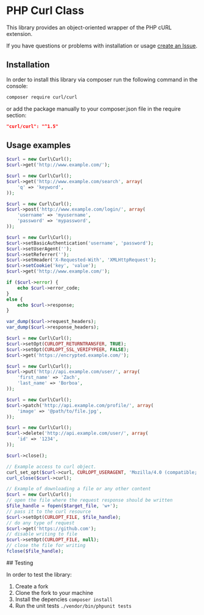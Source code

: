 # PHP Curl Class

This library provides an object-oriented wrapper of the PHP cURL extension.

If you have questions or problems with installation or usage [create an Issue](https://github.com/php-mod/curl/issues).

## Installation

In order to install this library via composer run the following command in the console:

```sh
composer require curl/curl
```

or add the package manually to your composer.json file in the require section:

```json
"curl/curl": "^1.5"
```

## Usage examples

```php
$curl = new Curl\Curl();
$curl->get('http://www.example.com/');
```

```php
$curl = new Curl\Curl();
$curl->get('http://www.example.com/search', array(
    'q' => 'keyword',
));
```

```php
$curl = new Curl\Curl();
$curl->post('http://www.example.com/login/', array(
    'username' => 'myusername',
    'password' => 'mypassword',
));
```

```php
$curl = new Curl\Curl();
$curl->setBasicAuthentication('username', 'password');
$curl->setUserAgent('');
$curl->setReferrer('');
$curl->setHeader('X-Requested-With', 'XMLHttpRequest');
$curl->setCookie('key', 'value');
$curl->get('http://www.example.com/');

if ($curl->error) {
    echo $curl->error_code;
}
else {
    echo $curl->response;
}

var_dump($curl->request_headers);
var_dump($curl->response_headers);
```

```php
$curl = new Curl\Curl();
$curl->setOpt(CURLOPT_RETURNTRANSFER, TRUE);
$curl->setOpt(CURLOPT_SSL_VERIFYPEER, FALSE);
$curl->get('https://encrypted.example.com/');
```

```php
$curl = new Curl\Curl();
$curl->put('http://api.example.com/user/', array(
    'first_name' => 'Zach',
    'last_name' => 'Borboa',
));
```

```php
$curl = new Curl\Curl();
$curl->patch('http://api.example.com/profile/', array(
    'image' => '@path/to/file.jpg',
));
```

```php
$curl = new Curl\Curl();
$curl->delete('http://api.example.com/user/', array(
    'id' => '1234',
));
```

```php
$curl->close();
```

```php
// Example access to curl object.
curl_set_opt($curl->curl, CURLOPT_USERAGENT, 'Mozilla/4.0 (compatible; MSIE 7.0; Windows NT 5.1');
curl_close($curl->curl);
```

```php
// Example of downloading a file or any other content
$curl = new Curl\Curl();
// open the file where the request response should be written
$file_handle = fopen($target_file, 'w+');
// pass it to the curl resource
$curl->setOpt(CURLOPT_FILE, $file_handle);
// do any type of request
$curl->get('https://github.com');
// disable writing to file
$curl->setOpt(CURLOPT_FILE, null);
// close the file for writing
fclose($file_handle);
```


## Testing

In order to test the library:

1. Create a fork
2. Clone the fork to your machine
3. Install the depencies `composer install`
4. Run the unit tests `./vendor/bin/phpunit tests`
